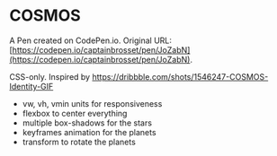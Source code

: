 # COSMOS

A Pen created on CodePen.io. Original URL: [https://codepen.io/captainbrosset/pen/JoZabN](https://codepen.io/captainbrosset/pen/JoZabN).

CSS-only.
Inspired by https://dribbble.com/shots/1546247-COSMOS-Identity-GIF

- vw, vh, vmin units for responsiveness
- flexbox to center everything
- multiple box-shadows for the stars
- keyframes animation for the planets
- transform to rotate the planets

